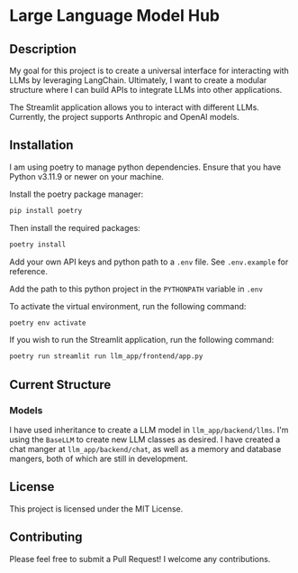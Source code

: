 # Large Language Model Hub

## Description

My goal for this project is to create a universal interface for interacting with LLMs by leveraging LangChain. Ultimately, I want to create a modular structure where I can build APIs to integrate LLMs into other applications.

The Streamlit application allows you to interact with different LLMs. Currently, the project supports Anthropic and OpenAI models.

## Installation

I am using poetry to manage python dependencies. Ensure that you have Python v3.11.9 or newer on your machine.

Install the poetry package manager:

```bash
pip install poetry
```

Then install the required packages:

```bash
poetry install
```

Add your own API keys and python path to a `.env` file. See `.env.example` for reference.

Add the path to this python project in the `PYTHONPATH` variable in `.env`

To activate the virtual environment, run the following command:

```bash
poetry env activate
```

If you wish to run the Streamlit application, run the following command:

```bash
poetry run streamlit run llm_app/frontend/app.py
```

## Current Structure

### Models

I have used inheritance to create a LLM model in `llm_app/backend/llms`. I'm using the `BaseLLM` to create new LLM classes as desired. I have created a chat manger at `llm_app/backend/chat`, as well as a memory and database mangers, both of which are still in development.

## License

This project is licensed under the MIT License.

## Contributing

Please feel free to submit a Pull Request! I welcome any contributions.
